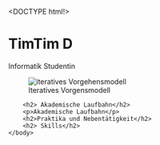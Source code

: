 <DOCTYPE html!>
<html>
	<head>
		<meta charset="utf-8">
		<title>Mein Lebeslauf</title>
	</head>	
	<body>
		<h1>TimTim D </h1>
			<p>Informatik Studentin </p>
			<figure>
			<image src="iterative.png" alt="iteratives Vorgehensmodell"/>
			<figcaption>Iteratives Vorgensmodell</figcaptions>
			</figure>

		<h2> Akademische Laufbahn</h2>
		<p>Akademische Laufbahn</p>
		<h2>Praktika und Nebentätigkeit</h2>
		<h2> Skills</h2>
	</body>
</html>
